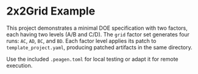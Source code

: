 # 2x2Grid Example

This project demonstrates a minimal DOE specification with two factors,
each having two levels (A/B and C/D). The `grid` factor set generates
four runs: `AC`, `AD`, `BC`, and `BD`. Each factor level applies its
patch to `template_project.yaml`, producing patched artifacts in the
same directory.

Use the included `.peagen.toml` for local testing or adapt it for remote
execution.
